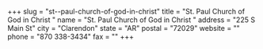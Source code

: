 +++
slug = "st--paul-church-of-god-in-christ"
title = "St. Paul Church of God in Christ "
name = "St. Paul Church of God in Christ "
address = "225 S Main St"
city = "Clarendon"
state = "AR"
postal = "72029"
website = ""
phone = "870 338-3434"
fax = ""
+++
